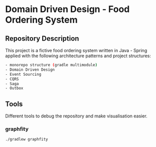 # Domain Driven Design - Food Ordering System

## Repository Description
This project is a fictive food ordering system written in Java - Spring applied with the following architecture patterns and project structures:
```bash
- monorepo structure (gradle multimodule)
- Domain Driven Design
- Event Sourcing
- CQRS
- Saga
- Outbox
```

## Tools

Different tools to debug the repository and make visualisation easier.

### graphfity

```bash
./gradlew graphfity
```